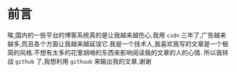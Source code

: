 # 前言

唉,国内的一些平台的博客系统真的是让我越来越伤心,我用 `csdn` 三年了,广告越来越多,而且各个方面让我越来越延误它.我是一个技术人,我喜欢我写的文章是一个极简的风格.不想有太多的花里胡哨的东西来影响阅读我的文章的人的心情.
所以我转战 `github` 了,我想利用 `githuub` 来输出我的文章,谢谢
